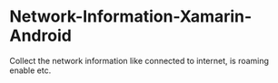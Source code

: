 # Network-Information-Xamarin-Android
Collect the network information like connected to internet, is roaming enable etc.



